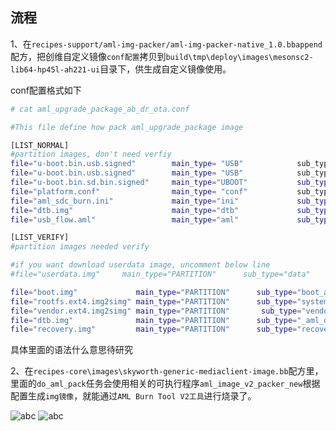 ## 流程

1、在`recipes-support/aml-img-packer/aml-img-packer-native_1.0.bbappend`配方，把创维自定义镜像`conf配置`拷贝到`build\tmp\deploy\images\mesonsc2-lib64-hp45l-ah221-ui`目录下，供生成自定义镜像使用。

conf配置格式如下

```bash
# cat aml_upgrade_package_ab_dr_ota.conf

#This file define how pack aml_upgrade_package image

[LIST_NORMAL]
#partition images, don't need verfiy
file="u-boot.bin.usb.signed"        main_type= "USB"            sub_type="DDR"
file="u-boot.bin.usb.signed"        main_type= "USB"            sub_type="UBOOT"
file="u-boot.bin.sd.bin.signed"     main_type="UBOOT"           sub_type="aml_sdc_burn"
file="platform.conf"                main_type= "conf"           sub_type="platform"
file="aml_sdc_burn.ini"             main_type="ini"             sub_type="aml_sdc_burn"
file="dtb.img"                      main_type="dtb"             sub_type="meson1"
file="usb_flow.aml"                 main_type="aml"             sub_type="usb_flow"

[LIST_VERIFY]
#partition images needed verify

#if you want download userdata image, uncomment below line
#file="userdata.img"     main_type="PARTITION"      sub_type="data"

file="boot.img"             main_type="PARTITION"      sub_type="boot_a"
file="rootfs.ext4.img2simg" main_type="PARTITION"      sub_type="system_a"
file="vendor.ext4.img2simg" main_type="PARTITION"       sub_type="vendor_a"
file="dtb.img"              main_type="PARTITION"      sub_type="_aml_dtb"
file="recovery.img"         main_type="PARTITION"      sub_type="recovery"
```

具体里面的语法什么意思待研究

2、在`recipes-core\images\skyworth-generic-mediaclient-image.bb`配方里，里面的`do_aml_pack`任务会使用相关的可执行程序`aml_image_v2_packer_new`根据配置生成`img镜像`，就能通过`AML Burn Tool V2工具`进行烧录了。

![abc](http://note.youdao.com/yws/api/personal/file/WEBb2749bd5ab5ec2e2e7b61e47f9158389?method=download&shareKey=a4048e157b3ea9a84581ce1a7019d676)
![abc](http://note.youdao.com/yws/api/personal/file/WEBb2749bd5ab5ec2e2e7b61e47f9158389?method=download&shareKey=a4048e157b3ea9a84581ce1a7019d676)
